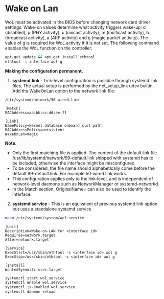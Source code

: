 # Wake on Lan

WoL must be activated in the BIOS before changing network card driver settings. Wake-on values determine what activity triggers wake-up: d (disabled), p (PHY activity), u (unicast activity), m (multicast activity), b (broadcast activity), a (ARP activity) and g (magic packet activity). The value of g is required for WoL activity if it is not set. The following command enables the WoL function on the controller:

```sh
apt-get update && apt-get install ethtool
ethtool -s interface wol g
```

**Making the configuration permanent.**

1. **systemd.link** - Link-level configuration is possible through systemd.link files. The actual setup is performed by the net_setup_link udev builtin. Add the WakeOnLan option to the network link file:

```
/etc/systemd/network/50-wired.link

[Match]
MACAddress=aa:bb:cc:dd:ee:ff

[Link]
NamePolicy=kernel database onboard slot path
MACAddressPolicy=persistent
WakeOnLan=magic
```

**Note:**
- Only the first matching file is applied. The content of the default link file /usr/lib/systemd/network/99-default.link shipped with systemd has to be included, otherwise the interface might be misconfigured.
- To be considered, the file name should alphabetically come before the default 99-default.link. For example 50-wired.link works.
- This configuration applies only to the link-level, and is independent of network-level daemons such as NetworkManager or systemd-networkd.
- In the Match section, OriginalName= can also be used to identify the interface.
 
2. **systemd service** - This is an equivalent of previous systemd.link option, but uses a standalone systemd service.

```sh
nano /etc/systemd/system/wol.service
```

```
[Unit]
Description=Wake-on-LAN for <interface id>
Requires=network.target
After=network.target

[Service]
ExecStart=/usr/sbin/ethtool -s <interface id> wol g
ExecStop=/usr/sbin/ethtool -s <interface id> wol g
 
[Install]
WantedBy=multi-user.target
```

```sh
systemctl start wol.service
systemctl enable wol.service
systemctl is-enabled wol.service
systemctl daemon-reload
```
